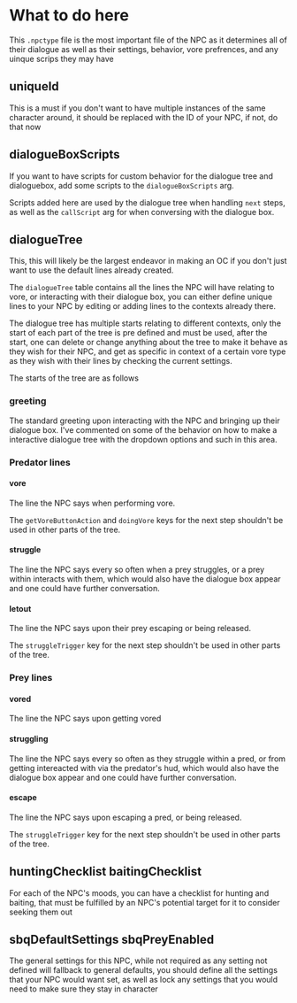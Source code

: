 # What to do here

This `.npctype` file is the most important file of the NPC as it determines all of their dialogue as well as their settings, behavior, vore prefrences, and any uinque scrips they may have

## uniqueId

This is a must if you don't want to have multiple instances of the same character around, it should be replaced with the ID of your NPC, if not, do that now

## dialogueBoxScripts

If you want to have scripts for custom behavior for the dialogue tree and dialoguebox, add some scripts to the `dialogueBoxScripts` arg.

Scripts added here are used by the dialogue tree when handling `next` steps, as well as the `callScript` arg for when conversing with the dialogue box.

## dialogueTree

This, this will likely be the largest endeavor in making an OC if you don't just want to use the default lines already created.

The `dialogueTree` table contains all the lines the NPC will have relating to vore, or interacting with their dialogue box, you can either define unique lines to your NPC by editing or adding lines to the contexts already there.

The dialogue tree has multiple starts relating to different contexts, only the start of each part of the tree is pre defined and must be used, after the start, one can delete or change anything about the tree to make it behave as they wish for their NPC, and get as specific in context of a certain vore type as they wish with their lines by checking the current settings.

The starts of the tree are as follows

### greeting

The standard greeting upon interacting with the NPC and bringing up their dialogue box. I've commented on some of the behavior on how to make a interactive dialogue tree with the dropdown options and such in this area.

### Predator lines

#### vore

The line the NPC says when performing vore.

The `getVoreButtonAction` and `doingVore` keys for the next step shouldn't be used in other parts of the tree.

#### struggle

The line the NPC says every so often when a prey struggles, or a prey within interacts with them, which would also have the dialogue box appear and one could have further conversation.

#### letout

The line the NPC says upon their prey escaping or being released.

The `struggleTrigger` key for the next step shouldn't be used in other parts of the tree.

### Prey lines

#### vored

The line the NPC says upon getting vored

#### struggling

The line the NPC says every so often as they struggle within a pred, or from getting intereacted with via the predator's hud, which would also have the dialogue box appear and one could have further conversation.

#### escape

The line the NPC says upon escaping a pred, or being released.

The `struggleTrigger` key for the next step shouldn't be used in other parts of the tree.

## huntingChecklist baitingChecklist

For each of the NPC's moods, you can have a checklist for hunting and baiting, that must be fulfilled by an NPC's potential target for it to consider seeking them out


## sbqDefaultSettings sbqPreyEnabled

The general settings for this NPC, while not required as any setting not defined will fallback to general defaults, you should define all the settings that your NPC would want set, as well as lock any settings that you would need to make sure they stay in character
